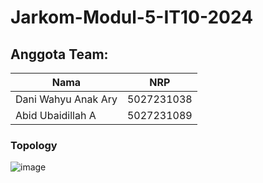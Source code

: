 # Jarkom-Modul-5-IT10-2024

## Anggota Team:

| Nama | NRP                    |
|---------------|---------------------------------|
| Dani Wahyu Anak Ary    | 5027231038 |
| Abid Ubaidillah A      | 5027231089 |

### Topology
![image](https://github.com/user-attachments/assets/9ccd97a3-d7d2-456c-94e0-d217d69fae9f)

